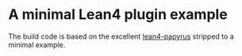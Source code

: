 # A minimal Lean4 plugin example

The build code is based on the excellent [lean4-papyrus](https://github.com/tydeu/lean4-papyrus/tree/master) stripped to a minimal example.